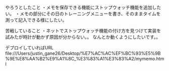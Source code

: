 やろうとしたこと
・メモを保存できる機能にストップウォッチ機能を追加したい。
・メモの部分にその日のトレーニングメニューを書き、そのままタイムを測って記入できる様にしたい。

苦戦していること
・ネットでストップウォッチ機能の付け方を見つけて実装を試みたが時計が動かず原因が分からない。。
なんとか動くようにしたいです。。

デプロイしていればURL
file:///Users/justin_gane26/Desktop/%E7%AC%AC%EF%BC%93%E5%9B%9E%E8%AA%B2%E9%A1%8C_%E3%83%A1%E3%83%A2/mymemo.html